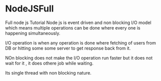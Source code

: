 # NodeJSFull
Full node js Tutorial
Node js is event driven and non blocking I/O model which means multiple operations can be done
where every one is happening simultaneously.

I/O operation is when any operation is done where fetching of users from DB
or hitting some some server to get response back from it.

NOn blocking does not make the I/O operation run faster but it does not wait
for it , it does othere job while waiting.

Its single thread with non blocking nature.
